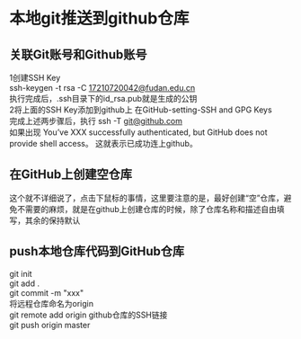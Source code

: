 # 本地git推送到github仓库
## 关联Git账号和Github账号
1创建SSH Key  
ssh-keygen -t rsa -C 17210720042@fudan.edu.cn  
执行完成后，.ssh目录下的id_rsa.pub就是生成的公钥  
2将上面的SSH Key添加到github上
在GitHub-setting-SSH and GPG Keys  
完成上述两步骤后，执行
ssh -T git@github.com  
如果出现 You’ve XXX successfully authenticated, but GitHub does not provide shell access。
这就表示已成功连上github。
## 在GitHub上创建空仓库
这个就不详细说了，点击下鼠标的事情，这里要注意的是，最好创建“空”仓库，避免不需要的麻烦，就是在github上创建仓库的时候，除了仓库名称和描述自由填写，其余的保持默认
## push本地仓库代码到GitHub仓库
git init  
git add .  
git commit -m "xxx"  
将远程仓库命名为origin  
git remote add origin github仓库的SSH链接  
git push origin master  
